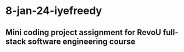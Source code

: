 # 8-jan-24-iyefreedy

## Mini coding project assignment for RevoU full-stack software engineering course
